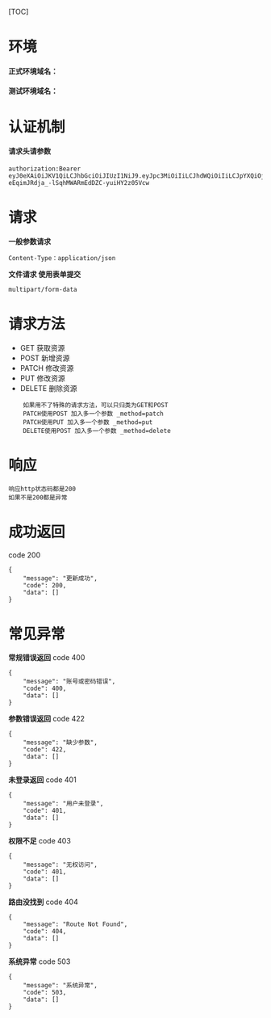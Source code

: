 [TOC]

# 环境

#### 正式环境域名：

#### 测试环境域名：

# 认证机制
#### 请求头请参数
```
authorization:Bearer eyJ0eXAiOiJKV1QiLCJhbGciOiJIUzI1NiJ9.eyJpc3MiOiIiLCJhdWQiOiIiLCJpYXQiOjE1NzcxNjg0NTksIm5iZiI6MTU3NzE2ODQ1OSwiZXhwIjoxNTc3NzczMjU5LCJyZWYiOjE1Nzk3NjA0NTksInNjb3BlcyI6ImFjY2Vzc190b2tlbiIsImRhdGEiOnsidWlkIjoxfX0.SAF-eEqimJRdja_-lSqhMWARmEdDZC-yuiHY2z05Vcw
```

# 请求
****一般参数请求****
```
Content-Type：application/json
```
****文件请求 使用表单提交****
```
multipart/form-data
```
# 请求方法
- GET 获取资源
- POST 新增资源
- PATCH 修改资源
- PUT 修改资源
- DELETE 删除资源
```
    如果用不了特殊的请求方法，可以只归类为GET和POST
    PATCH使用POST 加入多一个参数 _method=patch
	PATCH使用PUT 加入多一个参数 _method=put
    DELETE使用POST 加入多一个参数 _method=delete
```

# 响应
```
响应http状态码都是200
如果不是200都是异常
```


# 成功返回
code 200
```
{
    "message": "更新成功",
    "code": 200,
    "data": []
}
```

# 常见异常

****常规错误返回****
code 400
```
{
    "message": "账号或密码错误",
    "code": 400,
    "data": []
}
```

****参数错误返回****
code 422
```
{
    "message": "缺少参数",
    "code": 422,
    "data": []
}
```
****未登录返回****
code 401
```
{
    "message": "用户未登录",
    "code": 401,
    "data": []
}
```

****权限不足****
code 403
```
{
    "message": "无权访问",
    "code": 401,
    "data": []
}
```

****路由没找到****
code 404
```
{
    "message": "Route Not Found",
    "code": 404,
    "data": []
}
```

****系统异常****
code 503
```
{
    "message": "系统异常",
    "code": 503,
    "data": []
}
```